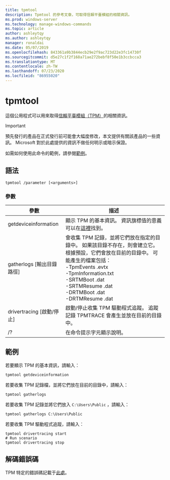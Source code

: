 ```yaml
---
title: tpmtool
description: Tpmtool 的參考文章，可取得信賴平臺模組的相關資訊。
ms.prod: windows-server
ms.technology: manage-windows-commands
ms.topic: article
author: ashleytqy
ms.author: ashleytqy
manager: ronaldai
ms.date: 05/07/2019
ms.openlocfilehash: 843361a9b3844ecb29e2f9ac723d22e3fc14730f
ms.sourcegitcommit: d5e27c1f2f168a71ae272bebf8f50e1b3ccbcca3
ms.translationtype: MT
ms.contentlocale: zh-TW
ms.lasthandoff: 07/23/2020
ms.locfileid: "86955020"
---
```

# <a name="tpmtool"></a>tpmtool

這個公用程式可以用來取得[信賴平臺模組（TPM）](/windows/security/information-protection/tpm/trusted-platform-module-overview)的相關資訊。

>[!IMPORTANT]
>預先發行的產品在正式發行前可能會大幅度修改，本文提供有關該產品的一些資訊。 Microsoft 對於此處提供的資訊不做任何明示或暗示保證。

如需如何使用此命令的範例，請參閱[範例](#tpmtool_examples)。

## <a name="syntax"></a>語法

```
tpmtool /parameter [<arguments>]
```
### <a name="parameters"></a>參數

|參數|描述|
|---------|-----------|
|getdeviceinformation|顯示 TPM 的基本資訊。 資訊旗標值的意義可以在[這裡](/windows/desktop/secprov/win32-tpm-isreadyinformation#parameters)找到。|
|gatherlogs [輸出目錄路徑]|會收集 TPM 記錄，並將它們放在指定的目錄中。 如果該目錄不存在，則會建立它。 根據預設，它們會放在目前的目錄中。 可能產生的檔案包括： </br>-TpmEvents .evtx</br>-TpmInformation.txt</br>-SRTMBoot .dat</br>-SRTMResume .dat</br>-DRTMBoot .dat</br>-DRTMResume .dat</br>|
|drivertracing [啟動/停止]|啟動/停止收集 TPM 驅動程式追蹤。 追蹤記錄 TPMTRACE 會產生並放在目前的目錄中。|
|/?|在命令提示字元顯示說明。|

## <a name="examples"></a><a name=tpmtool_examples></a>範例

若要顯示 TPM 的基本資訊，請輸入：
```
tpmtool getdeviceinformation
```
若要收集 TPM 記錄檔，並將它們放在目前的目錄中，請輸入：
```
tpmtool gatherlogs
```
若要收集 TPM 記錄並將它們放入 `C:\Users\Public` ，請輸入：
```
tpmtool gatherlogs C:\Users\Public
```
若要收集 TPM 驅動程式追蹤，請輸入：
```
tpmtool drivertracing start
# Run scenario
tpmtool drivertracing stop
```

## <a name="decoding-error-codes"></a>解碼錯誤碼

TPM 特定的錯誤碼記載于[此處](/windows/desktop/com/com-error-codes-6)。
